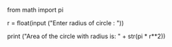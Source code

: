 from math import pi

r = float(input ("Enter radius of circle : "))

print ("Area of the circle with radius is: " + str(pi * r**2))
